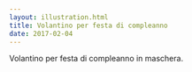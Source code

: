 ```yaml
---
layout: illustration.html
title: Volantino per festa di compleanno
date: 2017-02-04
---
```


Volantino per festa di compleanno in maschera.
